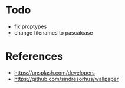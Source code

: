 # Todo
- fix proptypes
- change filenames to pascalcase

# References
- https://unsplash.com/developers
- https://github.com/sindresorhus/wallpaper
